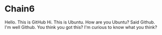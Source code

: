 # Chain6
Hello.  This is GitHub
Hi.  This is Ubuntu.
How are you Ubuntu? Said Github.
I'm well Github.  You think you got this?
I'm curious to know what you think?
